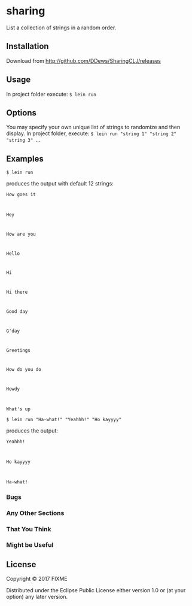 # sharing

List a collection of strings in a random order.

## Installation

Download from http://github.com/DDews/SharingCLJ/releases

## Usage
In project folder execute:
    ``$ lein run``

## Options
You may specify your own unique list of strings to randomize and then display.
In project folder, execute:
``$ lein run "string 1" "string 2" "string 3" ``...

## Examples
``$ lein run``

produces the output with default 12 strings:

<code>How goes it

Hey

How are you

Hello

Hi

Hi there

Good day

G'day

Greetings

How do you do

Howdy

What's up</code>

``$ lein run "Ha-what!" "Yeahhh!" "Ho kayyyy"``

produces the output:


<code>Yeahhh!

Ho kayyyy

Ha-what!</code>


### Bugs



### Any Other Sections
### That You Think
### Might be Useful

## License

Copyright © 2017 FIXME

Distributed under the Eclipse Public License either version 1.0 or (at
your option) any later version.

